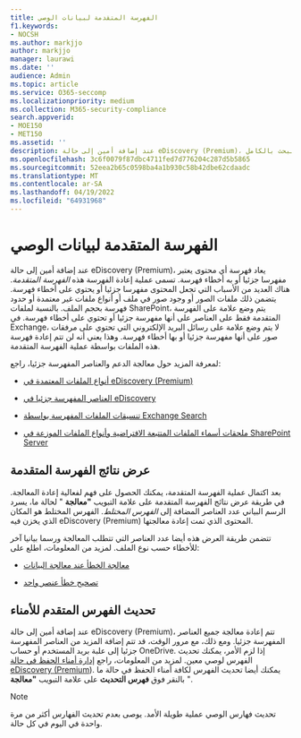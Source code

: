 ```yaml
---
title: الفهرسة المتقدمة لبيانات الوصي
f1.keywords:
- NOCSH
ms.author: markjjo
author: markjjo
manager: laurawi
ms.date: ''
audience: Admin
ms.topic: article
ms.service: O365-seccomp
ms.localizationpriority: medium
ms.collection: M365-security-compliance
search.appverid:
- MOE150
- MET150
ms.assetid: ''
description: عند إضافة أمين إلى حالة eDiscovery (Premium)، تتم إعادة معالجة أي محتوى يعتبر مفهرسا جزئيا لجعله قابلا للبحث بالكامل.
ms.openlocfilehash: 3c6f0079f87dbc4711fed7d776204c287d5b5865
ms.sourcegitcommit: 52eea2b65c0598ba4a1b930c58b42dbe62cdaadc
ms.translationtype: MT
ms.contentlocale: ar-SA
ms.lasthandoff: 04/19/2022
ms.locfileid: "64931968"
---
```

# <a name="advanced-indexing-of-custodian-data"></a>الفهرسة المتقدمة لبيانات الوصي

عند إضافة أمين إلى حالة eDiscovery (Premium)، يعاد فهرسة أي محتوى يعتبر مفهرسا جزئيا أو به أخطاء فهرسة. تسمى عملية إعادة الفهرسة هذه *الفهرسة المتقدمة*. هناك العديد من الأسباب التي تجعل المحتوى مفهرسا جزئيا أو يحتوي على أخطاء فهرسة. يتضمن ذلك ملفات الصور أو وجود صور في ملف أو أنواع ملفات غير معتمدة أو حدود فهرسة بحجم الملف. بالنسبة لملفات SharePoint، يتم وضع علامة على الفهرسة المتقدمة فقط على العناصر على أنها مفهرسة جزئيا أو تحتوي على أخطاء فهرسة. في Exchange، لا يتم وضع علامة على رسائل البريد الإلكتروني التي تحتوي على مرفقات صور على أنها مفهرسة جزئيا أو بها أخطاء فهرسة. وهذا يعني أنه لن تتم إعادة فهرسة هذه الملفات بواسطة عملية الفهرسة المتقدمة.

لمعرفة المزيد حول معالجة الدعم والعناصر المفهرسة جزئيا، راجع:

- [أنواع الملفات المعتمدة في eDiscovery (Premium)](supported-filetypes-ediscovery20.md)

- [العناصر المفهرسة جزئيا في eDiscovery](partially-indexed-items-in-content-search.md)

- [تنسيقات الملفات المفهرسة بواسطة Exchange Search](/exchange/file-formats-indexed-by-exchange-search-exchange-2013-help)

- [ملحقات أسماء الملفات المتتبعة الافتراضية وأنواع الملفات الموزعة في SharePoint Server](/SharePoint/technical-reference/default-crawled-file-name-extensions-and-parsed-file-types)

## <a name="viewing-advanced-indexing-results"></a>عرض نتائج الفهرسة المتقدمة

بعد اكتمال عملية الفهرسة المتقدمة، يمكنك الحصول على فهم لفعالية إعادة المعالجة.  في طريقة عرض نتائج الفهرسة المتقدمة على علامة التبويب **"معالجة** " لحالة ما، يسرد الرسم البياني عدد العناصر المضافة إلى *الفهرس المختلط*.  الفهرس المختلط هو المكان الذي يخزن فيه eDiscovery (Premium) المحتوى الذي تمت إعادة معالجتها.

تتضمن طريقة العرض هذه أيضا عدد العناصر التي تتطلب المعالجة ورسما بيانيا آخر للأخطاء حسب نوع الملف. لمزيد من المعلومات، اطلع على:

- [معالجة الخطأ عند معالجة البيانات](error-remediation-when-processing-data-in-advanced-ediscovery.md)

- [تصحيح خطأ عنصر واحد](single-item-error-remediation.md)

## <a name="updating-the-advanced-index-for-custodians"></a>تحديث الفهرس المتقدم للأمناء

عند إضافة أمين إلى حالة eDiscovery (Premium)، تتم إعادة معالجة جميع العناصر المفهرسة جزئيا. ومع ذلك، مع مرور الوقت، قد تتم إضافة المزيد من العناصر المفهرسة جزئيا إلى علبة بريد المستخدم أو حساب OneDrive.  إذا لزم الأمر، يمكنك تحديث الفهرس لوصي معين. لمزيد من المعلومات، راجع [إدارة أمناء الحفظ في حالة eDiscovery (Premium](manage-new-custodians.md#reindex-custodian-data)). يمكنك أيضا تحديث الفهرس لكافة أمناء الحفظ في حالة ما بالنقر فوق **فهرس التحديث** على علامة التبويب **"معالجة** ".

> [!NOTE]
> تحديث فهارس الوصي عملية طويلة الأمد. يوصى بعدم تحديث الفهارس أكثر من مرة واحدة في اليوم في كل حالة.

